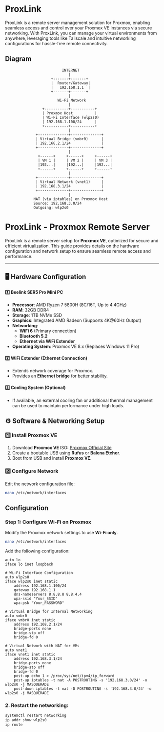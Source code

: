 # ProxLink
ProxLink is a remote server management solution for Proxmox, enabling seamless access and control over your Proxmox VE instances via secure networking. With ProxLink, you can manage your virtual environments from anywhere, leveraging tools like Tailscale and intuitive networking configurations for hassle-free remote connectivity.


## Diagram

```
                          INTERNET
                             |
                     +-------+-------+
                     |  Router/Gateway|
                     |   192.168.1.1  |
                     +-------+-------+
                             |
                        Wi-Fi Network
                             |
                 +-----------+-----------+
                 | Proxmox Host          |
                 | Wi-Fi Interface (wlp2s0) 
                 | 192.168.1.100/24      |
                 +-----------+-----------+
                             |
              +--------------+--------------+
              | Virtual Bridge (vmbr0)      |
              | 192.168.2.1/24              |
              +--------------+--------------+
                             |
               +------+     +------+     +------+
               | VM 1 |     | VM 2 |     | VM 3 |
               |192...|     |192...|     |192...|
               +------+     +------+     +------+
                             |
              +--------------+--------------+
              | Virtual Network (vnet1)     |
              | 192.168.3.1/24              |
              +--------------+--------------+
                             |
             NAT (via iptables) on Proxmox Host
             Source: 192.168.3.0/24
             Outgoing: wlp2s0
```

# ProxLink - Proxmox Remote Server

ProxLink is a remote server setup for **Proxmox VE**, optimized for secure and efficient virtualization. This guide provides details on the hardware configuration and network setup to ensure seamless remote access and performance.

---

## 🖥️ Hardware Configuration

#### **1️⃣ Beelink SER5 Pro Mini PC**
- **Processor**: AMD Ryzen 7 5800H (8C/16T, Up to 4.4GHz)
- **RAM**: 32GB DDR4
- **Storage**: 1TB NVMe SSD
- **Graphics**: Integrated AMD Radeon (Supports 4K@60Hz Output)
- **Networking**:
  - **WiFi 6** (Primary connection)
  - **Bluetooth 5.2**
  - **Ethernet via WiFi Extender**
- **Operating System**: Proxmox VE 8.x (Replaces Windows 11 Pro)

#### **2️⃣ WiFi Extender (Ethernet Connection)**
- Extends network coverage for Proxmox.
- Provides an **Ethernet bridge** for better stability.

#### **3️⃣ Cooling System (Optional)**
- If available, an external cooling fan or additional thermal management can be used to maintain performance under high loads.

## ⚙️ Software & Networking Setup

### **1️⃣ Install Proxmox VE**
1. Download **Proxmox VE** ISO: [Proxmox Official Site](https://www.proxmox.com/en/downloads)
2. Create a bootable USB using **Rufus** or **Balena Etcher**.
3. Boot from USB and install **Proxmox VE**.

### **2️⃣ Configure Network**
Edit the network configuration file:
```bash
nano /etc/network/interfaces
```

## Configuration
### Step 1: Configure Wi-Fi on Proxmox
Modify the Proxmox network settings to use **Wi-Fi only**.

```bash
nano /etc/network/interfaces
```

Add the following configuration:

```
auto lo
iface lo inet loopback

# Wi-Fi Interface Configuration
auto wlp2s0
iface wlp2s0 inet static
    address 192.168.1.100/24
    gateway 192.168.1.1
    dns-nameservers 8.8.8.8 8.8.4.4
    wpa-ssid "Your_SSID"
    wpa-psk "Your_PASSWORD"

# Virtual Bridge for Internal Networking
auto vmbr0
iface vmbr0 inet static
    address 192.168.2.1/24
    bridge-ports none
    bridge-stp off
    bridge-fd 0

# Virtual Network with NAT for VMs
auto vnet1
iface vnet1 inet static
    address 192.168.3.1/24
    bridge-ports none
    bridge-stp off
    bridge-fd 0
    post-up echo 1 > /proc/sys/net/ipv4/ip_forward
    post-up iptables -t nat -A POSTROUTING -s '192.168.3.0/24' -o wlp2s0 -j MASQUERADE
    post-down iptables -t nat -D POSTROUTING -s '192.168.3.0/24' -o wlp2s0 -j MASQUERADE
```

### 2. **Restart the networking:**

```bash
systemctl restart networking
ip addr show wlp2s0
ip route
```


